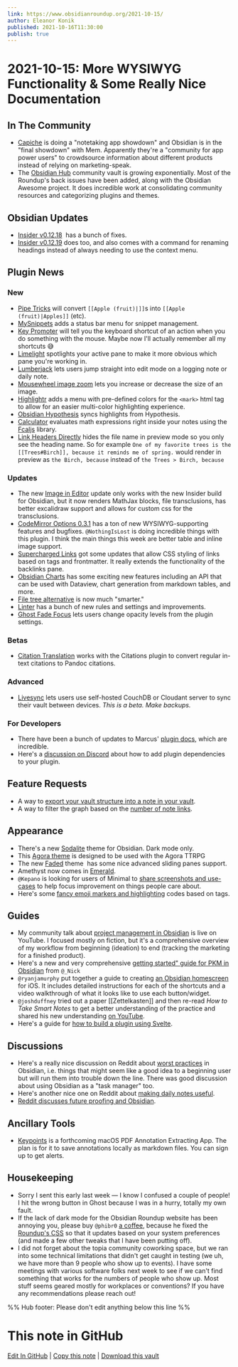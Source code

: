 ```yaml
---
link: https://www.obsidianroundup.org/2021-10-15/
author: Eleanor Konik
published: 2021-10-16T11:30:00
publish: true
---
```


# 2021-10-15: More WYSIWYG Functionality & Some Really Nice Documentation

## In The Community

-   [Capiche](https://capiche.com/e/final-showdown-obsidian-vs-mem) is doing a "notetaking app showdown" and Obsidian is in the "final showdown" with Mem. Apparently they're a "community for app power users" to crowdsource information about different products instead of relying on marketing-speak.
-   The [Obsidian Hub](https://publish.obsidian.md/hub/00+-+Start+here) community vault is growing exponentially. Most of the Roundup's back issues have been added, along with the Obsidian Awesome project. It does incredible work at consolidating community resources and categorizing plugins and themes.

## Obsidian Updates

-   [Insider v0.12.18](https://forum.obsidian.md/t/obsidian-release-v0-12-18-insider-build/25541)  has a bunch of fixes.
-   [Insider v0.12.19](https://forum.obsidian.md/t/obsidian-release-v0-12-19-insider-build/25666) does too, and also comes with a command for renaming headings instead of always needing to use the context menu.

## Plugin News

### New

-   [Pipe Tricks](https://github.com/marcusolsson/obsidian-pipe-tricks) will convert `[[Apple (fruit)|]]`s into `[[Apple (fruit)|Apples]]` (etc).
-   [MySnippets](https://github.com/chetachiezikeuzor/MySnippets-Plugin) adds a status bar menu for snippet management.
-   [Key Promoter](https://github.com/joethei/obsidian-key-promoter) will tell you the keyboard shortcut of an action when you do something with the mouse. Maybe now I'll actually remember all my shortcuts 😅
-   [Limelight](https://github.com/smikula/obsidian-limelight) spotlights your active pane to make it more obvious which pane you're working in.
-   [Lumberjack](https://github.com/ryanjamurphy/lumberjack-obsidian) lets users jump straight into edit mode on a logging note or daily note.
-   [Mousewheel image zoom](https://github.com/nicojeske/mousewheel-image-zoom) lets you increase or decrease the size of an image.
-   [Highlightr](https://github.com/chetachiezikeuzor/Highlightr-Plugin) adds a menu with pre-defined colors for the `<mark>` html tag to allow for an easier multi-color highlighting experience.
-   [Obsidian Hypothesis](https://github.com/weichenw/obsidian-hypothesis-plugin) syncs highlights from Hypothesis.
-   [Calculator](https://github.com/meld-cp/obsidian-calc) evaluates math expressions right inside your notes using the [Fcaljs](https://github.com/5anthosh/fcal) library.
-   [Link Headers Directly](https://github.com/Signynt/link-headers-directly) hides the file name in preview mode so you only see the heading name. So for example `One of my favorite trees is the [[Trees#Birch]], because it reminds me of spring.` would render in preview as `the Birch, because` instead of `the Trees > Birch, because`

### Updates

-   The new [Image in Editor](https://github.com/ozntel/oz-image-in-editor-obsidian/releases/tag/1.6.0) update only works with the new Insider build for Obsidian, but it now renders MathJax blocks, file transclusions, has better excalidraw support and allows for custom css for the transclusions.
-   [CodeMirror Options 0.3.1](https://github.com/nothingislost/obsidian-codemirror-options/releases/tag/0.3.1) has a ton of new WYSIWYG-supporting features and bugfixes. `@NothingIsLost` is doing incredible things with this plugin. I think the main things this week are better table and inline image support.
-   [Supercharged Links](https://github.com/mdelobelle/obsidian_supercharged_links) got some updates that allow CSS styling of links based on tags and frontmatter. It really extends the functionality of the backlinks pane.
-   [Obsidian Charts](https://github.com/phibr0/obsidian-charts) has some exciting new features including an API that can be used with Dataview, chart generation from markdown tables, and more.
-   [File tree alternative](https://github.com/ozntel/file-tree-alternative) is now much "smarter."
-   [Linter](https://github.com/platers/obsidian-linter) has a bunch of new rules and settings and improvements.
-   [Ghost Fade Focus](https://github.com/skipadu/obsidian-ghost-fade-focus/releases/tag/2.1.0) lets users change opacity levels from the plugin settings.

### Betas

-   [Citation Translation](https://github.com/SkepticMystic/citation-translation) works with the Citations plugin to convert regular in-text citations to Pandoc citations.

### Advanced

-   [Livesync](https://github.com/vrtmrz/obsidian-livesync/) lets users use self-hosted CouchDB or Cloudant server to sync their vault between devices. _This is a beta. Make backups._

### For Developers

-   There have been a bunch of updates to Marcus' [plugin docs](https://marcus.se.net/obsidian-plugin-docs/), which are incredible.
-   Here's a [discussion on Discord](https://discord.com/channels/686053708261228577/840286264964022302/896154025253273600) about how to add plugin dependencies to your plugin.

## Feature Requests

-   A way to [export your vault structure into a note in your vault](http://discordapp.com/channels/686053708261228577/889616783458304001/898623912819191808).
-   A way to filter the graph based on the [number of note links](https://forum.obsidian.md/t/add-the-ability-to-abstract-note-details-based-on-the-number-of-links/25619).

## Appearance

-   There's a new [Sodalite](https://github.com/tomzorz/Sodalite) theme for Obsidian. Dark mode only.
-   This [Agora theme](https://github.com/Seraaron/agora-obsidian-theme) is designed to be used with the Agora TTRPG
-   The new [Faded](https://github.com/JoshKasap/Obsidian-Faded-Theme) theme  has some nice advanced sliding panes support.
-   Amethyst now comes in [Emerald](https://github.com/gracejoseph1236/obsidian-emerald).
-   `@Kepano` is looking for users of Minimal to [share screenshots and use-cases](https://forum.obsidian.md/t/share-your-minimal-theme-screenshots-configuration/8983/99) to help focus improvement on things people care about.
-   Here's some [fancy emoji markers and highlighting](http://discordapp.com/channels/686053708261228577/722584061087842365/898089959339200572) codes based on tags.

## Guides

-   My community talk about [project management in Obsidian](https://youtube.com/watch?v=F4LE-nIzefM) is live on YouTube. I focused mostly on fiction, but it's a comprehensive overview of my workflow from beginning (ideation) to end (tracking the marketing for a finished product).
-   Here's a new and very comprehensive [getting started" guide for PKM in Obsidian](https://www.nickseitz.com/writing/obsidian-day-one-starterpack) from `@_Nick`
-   `@ryanjamurphy` put together a guide to creating [an Obsidian homescreen](https://axle.design/an-obsidian-homescreen-for-iphone-and-ipad) for iOS. It includes detailed instructions for each of the shortcuts and a video walkthrough of what it looks like to use each button/widget.
-   `@joshduffney` tried out a paper [[Zettelkasten]] and then re-read _How to Take Smart Notes_ to get a better understanding of the practice and shared his new understanding [on YouTube](https://www.youtube.com/watch?v=OP2WnLgvYBs).
-   Here's a guide for [how to build a plugin using Svelte](https://marcus.se.net/obsidian-plugin-docs/guides/svelte).

## Discussions

-   Here's a really nice discussion on Reddit about [worst practices](https://www.reddit.com/r/ObsidianMD/comments/q60d1c/are_there_any_bad_ideapractices_for_obsidian_that/) in Obsidian, i.e. things that might seem like a good idea to a beginning user but will run them into trouble down the line. There was good discussion about using Obsidian as a "task manager" too.
-   Here's another nice one on Reddit about [making daily notes useful](https://www.reddit.com/r/ObsidianMD/comments/q8nj34/how_do_you_make_daily_notes_useful/).
-   [Reddit discusses future proofing and Obsidian](https://www.reddit.com/r/ObsidianMD/comments/q7aimp/how_futureproof_is_in_fact_obsidian/).

## Ancillary Tools

-   [Keypoints](https://keypoints.app/) is a forthcoming macOS PDF Annotation Extracting App. The plan is for it to save annotations locally as markdown files. You can sign up to get alerts.

## Housekeeping

-   Sorry I sent this early last week — I know I confused a couple of people! I hit the wrong button in Ghost because I was in a hurry, totally my own fault.
-   If the lack of dark mode for the Obsidian Roundup website has been annoying you, please buy `@phibr0` [a coffee](https://www.buymeacoffee.com/phibr0), because he fixed the [Roundup's CSS](https://www.obsidianroundup.org/) so that it updates based on your system preferences (and made a few other tweaks that I have been putting off).
-   I did not forget about the topia community coworking space, but we ran into some technical limitations that didn't get caught in testing (we uh, we have more than 9 people who show up to events). I have some meetings with various software folks next week to see if we can't find something that works for the numbers of people who show up. Most stuff seems geared mostly for workplaces or conventions? If you have any recommendations please reach out!

%% Hub footer: Please don't edit anything below this line %%

# This note in GitHub

<span class="git-footer">[Edit In GitHub](https://github.dev/obsidian-community/obsidian-hub/blob/main/01%20-%20Community/Obsidian%20Roundup/2021-10-15%20%20More%20WYSIWYG%20Functionality%20%26%20Some%20Really%20Nice%20Documentation.md "git-hub-edit-note") | [Copy this note](https://raw.githubusercontent.com/obsidian-community/obsidian-hub/main/01%20-%20Community/Obsidian%20Roundup/2021-10-15%20%20More%20WYSIWYG%20Functionality%20%26%20Some%20Really%20Nice%20Documentation.md "git-hub-copy-note") | [Download this vault](https://github.com/obsidian-community/obsidian-hub/archive/refs/heads/main.zip "git-hub-download-vault") </span>
